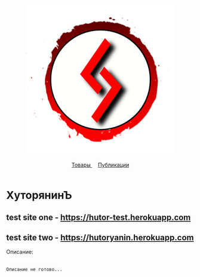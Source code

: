 <div align="center">
  <a href="https://hutoryanin.ru/">
    <img src="https://github.com/ogneyar/Hutoryanin/raw/master/web/static/logo.png" width="400" height="400">
  </a>
  <br>
  <br>
	<a href="https://hutoryanin.ru/products/">
		<!-- <img src=""> -->
        Товары
	</a>&nbsp;&nbsp;&nbsp;
	<a href="https://hutoryanin.ru/public/1/">
		<!-- <img src=""> -->
        Публикации
	</a>
  <br>
  <br>
</div>

# ХуторянинЪ

## test site one - https://hutor-test.herokuapp.com
## test site two - https://hutoryanin.herokuapp.com

Описание:

```

Описание не готово...

```